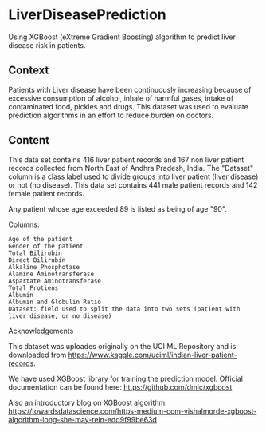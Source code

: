 # LiverDiseasePrediction
Using XGBoost (eXtreme Gradient Boosting) algorithm to predict liver disease risk in patients. 

## Context
Patients with Liver disease have been continuously increasing because of excessive consumption of alcohol, inhale of harmful gases, intake of contaminated food, pickles and drugs. This dataset was used to evaluate prediction algorithms in an effort to reduce burden on doctors. 

## Content
This data set contains 416 liver patient records and 167 non liver patient records collected from North East of Andhra Pradesh, India. The "Dataset" column is a class label used to divide groups into liver patient (liver disease) or not (no disease). This data set contains 441 male patient records and 142 female patient records.

Any patient whose age exceeded 89 is listed as being of age "90".

Columns:

    Age of the patient
    Gender of the patient
    Total Bilirubin
    Direct Bilirubin
    Alkaline Phosphotase
    Alamine Aminotransferase
    Aspartate Aminotransferase
    Total Protiens
    Albumin
    Albumin and Globulin Ratio
    Dataset: field used to split the data into two sets (patient with liver disease, or no disease)

Acknowledgements

This dataset was uploades originally on the UCI ML Repository and is downloaded from https://www.kaggle.com/uciml/indian-liver-patient-records.

We have used XGBoost library for training the prediction model. 
Official documentation can be found here: https://github.com/dmlc/xgboost

Also an introductory blog on XGBoost algorithm: https://towardsdatascience.com/https-medium-com-vishalmorde-xgboost-algorithm-long-she-may-rein-edd9f99be63d

